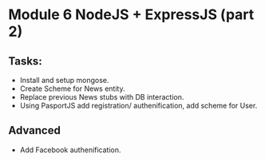 # Module 6 NodeJS + ExpressJS (part 2)

## Tasks:
* Install and setup mongose.
* Create Scheme for News entity.
* Replace previous News stubs with DB interaction.
* Using PasportJS add registration/ authenification, add scheme for User.

## Advanced
* Add Facebook authenification.
